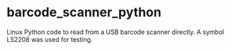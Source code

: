 # barcode_scanner_python
Linux Python code to read from a USB barcode scanner directly. A symbol LS2208 was used for testing.
